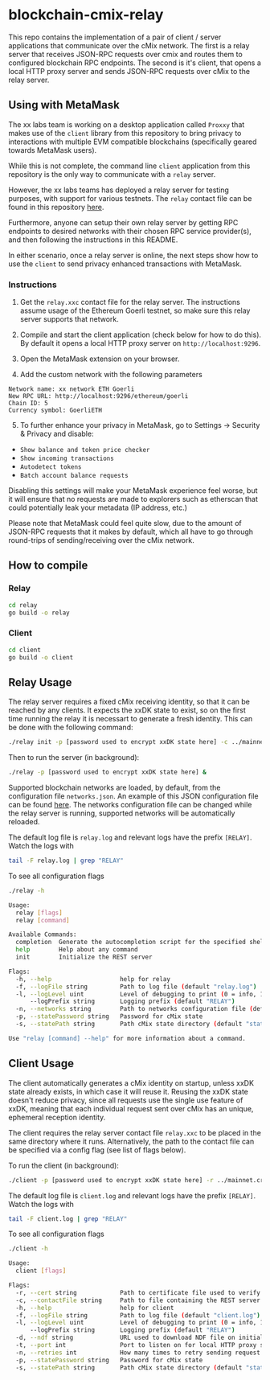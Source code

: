 # blockchain-cmix-relay

This repo contains the implementation of a pair of client / server applications that communicate over the cMix network.
The first is a relay server that receives JSON-RPC requests over cmix and routes them to configured blockchain RPC endpoints.
The second is it's client, that opens a local HTTP proxy server and sends JSON-RPC requests over cMix to the relay server.

## Using with MetaMask

The xx labs team is working on a desktop application called `Proxxy` that makes use of the `client` library from this repository to bring privacy to interactions with multiple EVM compatible blockchains (specifically geared towards MetaMask users).

While this is not complete, the command line `client` application from this repository is the only way to communicate with a `relay` server.

However, the xx labs teams has deployed a relay server for testing purposes, with support for various testnets. The `relay` contact file can be found in this repository [here](relay.xxc).

Furthermore, anyone can setup their own relay server by getting RPC endpoints to desired networks with their chosen RPC service provider(s), and then following the instructions in this README.

In either scenario, once a relay server is online, the next steps show how to use the `client` to send privacy enhanced transactions with MetaMask.

### Instructions

1. Get the `relay.xxc` contact file for the relay server. The instructions assume usage of the Ethereum Goerli testnet, so make sure this relay server supports that network.

2. Compile and start the client application (check below for how to do this). By default it opens a local HTTP proxy server on `http://localhost:9296`.

3. Open the MetaMask extension on your browser.

4. Add the custom network with the following parameters
```
Network name: xx network ETH Goerli
New RPC URL: http://localhost:9296/ethereum/goerli
Chain ID: 5
Currency symbol: GoerliETH
```

5. To further enhance your privacy in MetaMask, go to Settings -> Security & Privacy and disable:
* `Show balance and token price checker`
* `Show incoming transactions`
* `Autodetect tokens`
* `Batch account balance requests`

Disabling this settings will make your MetaMask experience feel worse, but it will ensure that no requests are made to explorers such as etherscan that could potentially leak your metadata (IP address, etc.)

Please note that MetaMask could feel quite slow, due to the amount of JSON-RPC requests that it makes by default, which all have to go through round-trips of sending/receiving over the cMix network.

## How to compile

### Relay
```sh
cd relay
go build -o relay
```

### Client
```sh
cd client
go build -o client
```

## Relay Usage

The relay server requires a fixed cMix receiving identity, so that it can be reached by any clients. It expects the xxDK state to exist, so on the first time running the relay it is necessart to generate a fresh identity. This can be done with the following command:
```sh
./relay init -p [password used to encrypt xxDK state here] -c ../mainnet.crt
```

Then to run the server (in background):
```sh
./relay -p [password used to encrypt xxDK state here] &
```

Supported blockchain networks are loaded, by default, from the configuration file `networks.json`.
An example of this JSON configuration file can be found [here](relay/networks-example.json).
The networks configuration file can be changed while the relay server is running, supported networks will be automatically reloaded.

The default log file is `relay.log` and relevant logs have the prefix `[RELAY]`. Watch the logs with
```sh
tail -F relay.log | grep "RELAY"
```

To see all configuration flags
```sh
./relay -h

Usage:
  relay [flags]
  relay [command]

Available Commands:
  completion  Generate the autocompletion script for the specified shell
  help        Help about any command
  init        Initialize the REST server

Flags:
  -h, --help                   help for relay
  -f, --logFile string         Path to log file (default "relay.log")
  -l, --logLevel uint          Level of debugging to print (0 = info, 1 = debug, >1 = trace).
      --logPrefix string       Logging prefix (default "RELAY")
  -n, --networks string        Path to networks configuration file (default "networks.json")
  -p, --statePassword string   Password for cMix state
  -s, --statePath string       Path cMix state directory (default "state")

Use "relay [command] --help" for more information about a command.
```

## Client Usage

The client automatically generates a cMix identity on startup, unless xxDK state already exists, in which case it will reuse it. Reusing the xxDK state doesn't reduce privacy, since all requests use the single use feature of xxDK, meaning that each individual request sent over cMix has an unique, ephemeral reception identity.

The client requires the relay server contact file `relay.xxc` to be placed in the same directory where it runs. Alternatively, the path to the contact file can be specified via a config flag (see list of flags below).

To run the client (in background):
```sh
./client -p [password used to encrypt xxDK state here] -r ../mainnet.crt &
```

The default log file is `client.log` and relevant logs have the prefix `[RELAY]`. Watch the logs with
```sh
tail -F client.log | grep "RELAY"
```

To see all configuration flags
```sh
./client -h

Usage:
  client [flags]

Flags:
  -r, --cert string            Path to certificate file used to verify NDF download (default "mainnet.crt")
  -c, --contactFile string     Path to file containing the REST server contact info (default "relay.xxc")
  -h, --help                   help for client
  -f, --logFile string         Path to log file (default "client.log")
  -l, --logLevel uint          Level of debugging to print (0 = info, 1 = debug, >1 = trace).
      --logPrefix string       Logging prefix (default "RELAY")
  -d, --ndf string             URL used to download NDF file on initialization (default "https://elixxir-bins.s3.us-west-1.amazonaws.com/ndf/mainnet.json")
  -t, --port int               Port to listen on for local HTTP proxy server (default 9296)
  -n, --retries int            How many times to retry sending request over cMix (default 3)
  -p, --statePassword string   Password for cMix state
  -s, --statePath string       Path cMix state directory (default "state")
```
